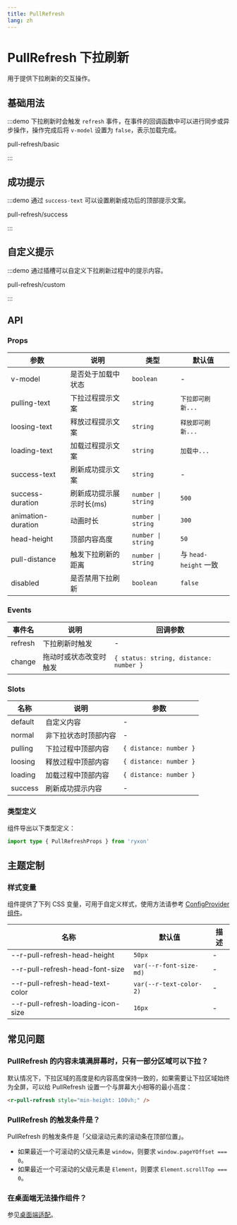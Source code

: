 ```yaml
---
title: PullRefresh
lang: zh
---
```


# PullRefresh 下拉刷新

用于提供下拉刷新的交互操作。

## 基础用法

:::demo 下拉刷新时会触发 `refresh` 事件，在事件的回调函数中可以进行同步或异步操作，操作完成后将 `v-model` 设置为 `false`，表示加载完成。

pull-refresh/basic

:::

## 成功提示

:::demo 通过 `success-text` 可以设置刷新成功后的顶部提示文案。

pull-refresh/success

:::

## 自定义提示

:::demo 通过插槽可以自定义下拉刷新过程中的提示内容。

pull-refresh/custom

:::

## API

### Props

| 参数 | 说明 | 类型 | 默认值 |
| --- | --- | --- | --- |
| v-model | 是否处于加载中状态 | `boolean` | - |
| pulling-text | 下拉过程提示文案 | `string` | `下拉即可刷新...` |
| loosing-text | 释放过程提示文案 | `string` | `释放即可刷新...` |
| loading-text | 加载过程提示文案 | `string` | `加载中...` |
| success-text | 刷新成功提示文案 | `string` | - |
| success-duration | 刷新成功提示展示时长(ms) | `number \| string` | `500` |
| animation-duration | 动画时长 | `number \| string` | `300` |
| head-height | 顶部内容高度 | `number \| string` | `50` |
| pull-distance | 触发下拉刷新的距离 | `number \| string` | 与 `head-height` 一致 |
| disabled | 是否禁用下拉刷新 | `boolean` | `false` |

### Events

| 事件名  | 说明                   | 回调参数                               |
| ------- | ---------------------- | -------------------------------------- |
| refresh | 下拉刷新时触发         | -                                      |
| change  | 拖动时或状态改变时触发 | `{ status: string, distance: number }` |

### Slots

| 名称    | 说明                 | 参数                   |
| ------- | -------------------- | ---------------------- |
| default | 自定义内容           | -                      |
| normal  | 非下拉状态时顶部内容 | -                      |
| pulling | 下拉过程中顶部内容   | `{ distance: number }` |
| loosing | 释放过程中顶部内容   | `{ distance: number }` |
| loading | 加载过程中顶部内容   | `{ distance: number }` |
| success | 刷新成功提示内容     | -                      |

### 类型定义

组件导出以下类型定义：

```ts
import type { PullRefreshProps } from 'ryxon'
```

## 主题定制

### 样式变量

组件提供了下列 CSS 变量，可用于自定义样式，使用方法请参考 [ConfigProvider 组件](/zh/component/config-provider.html)。

| 名称                               | 默认值                  | 描述 |
| ---------------------------------- | ----------------------- | ---- |
| --r-pull-refresh-head-height       | `50px`                  | -    |
| --r-pull-refresh-head-font-size    | `var(--r-font-size-md)` | -    |
| --r-pull-refresh-head-text-color   | `var(--r-text-color-2)` | -    |
| --r-pull-refresh-loading-icon-size | `16px`                  | -    |

## 常见问题

### PullRefresh 的内容未填满屏幕时，只有一部分区域可以下拉？

默认情况下，下拉区域的高度是和内容高度保持一致的，如果需要让下拉区域始终为全屏，可以给 PullRefresh 设置一个与屏幕大小相等的最小高度：

```html
<r-pull-refresh style="min-height: 100vh;" />
```

### PullRefresh 的触发条件是？

PullRefresh 的触发条件是「父级滚动元素的滚动条在顶部位置」。

- 如果最近一个可滚动的父级元素是 `window`，则要求 `window.pageYOffset === 0`。
- 如果最近一个可滚动的父级元素是 `Element`，则要求 `Element.scrollTop === 0`。

### 在桌面端无法操作组件？

参见[桌面端适配](/zh/guide/advanced-usage.html#桌面端适配)。
